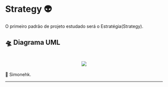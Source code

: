 <h1>
Strategy 👽
</h1>

<p>O primeiro padrão de projeto estudado será o Estratégia(Strategy).</p>

</p>

<h2>
🛸 Diagrama UML
</h2>

<h1 align="center">
  <img src="/Engenharia%20de%20Software%203/strategy/src/strategy.png">
</h1>

👾 Simonehk.

---

